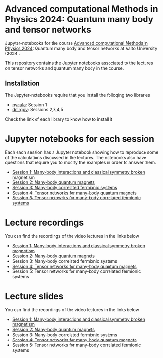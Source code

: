 # Advanced computational Methods in Physics 2024: Quantum many body and tensor networks
Jupyter-notebooks for the course [Advanced computational Methods in Physics 2024](https://mycourses.aalto.fi/course/view.php?id=45218&section=1): Quantum many body and tensor networks at Aalto University (2024).

This repository contains the Jupyter notebooks associated to the lectures on tensor networks and quantum many body in the course.

## Installation
The Jupyter-notebooks require that you install the folloqing two libraries

- [pyqula](https://github.com/joselado/pyqula): Session 1
- [dmrgpy](https://github.com/joselado/dmrgpy): Sessions 2,3,4,5

Check the link of each library to know how to install it

# Jupyter notebooks for each session
Each each session has a Jupyter notebook showing how to reproduce some of the calculations discussed in the lectures. The notebooks also have questions that require you to modify the examples in order to answer them.

- [Session 1: Many-body interactions and classical symmetry broken magnetism](https://github.com/joselado/Advanced_Computational_Methods_Physics_2024/blob/main/jupyter-notebooks/quantum_magnetism.ipynb)
- [Session 2: Many-body quantum magnets](https://github.com/joselado/Advanced_Computational_Methods_Physics_2024/blob/main/jupyter-notebooks/quantum_magnetism.ipynb)
- [Session 3: Many-body correlated fermionic systems](https://github.com/joselado/Advanced_Computational_Methods_Physics_2024/blob/main/jupyter-notebooks/quantum_interacting_fermions.ipynb)
- [Session 4: Tensor networks for many-body quantum magnets](https://github.com/joselado/Advanced_Computational_Methods_Physics_2024/blob/main/jupyter-notebooks/mps_quantum_magnets.ipynb)
- [Session 5: Tensor netowrks for many-body correlated fermionic systems](https://github.com/joselado/Advanced_Computational_Methods_Physics_2024/blob/main/jupyter-notebooks/mps_many_body_fermionic.ipynb)


# Lecture recordings
You can find the recordings of the video lectures in the links below
- [Session 1: Many-body interactions and classical symmetry broken magnetism](https://youtu.be/yzWwW8gNXYE)
- [Session 2: Many-body quantum magnets](https://youtu.be/QI3EhsFmkAs )
- Session 3: Many-body correlated fermionic systems
- [Session 4: Tensor networks for many-body quantum magnets](https://youtu.be/VGZlR3KEIgE)
- Session 5: Tensor networks for many-body correlated fermionic systems


# Lecture slides
You can find the recordings of the video lectures in the links below
- [Session 1: Many-body interactions and classical symmetry broken magnetism](https://github.com/joselado/Advanced_Computational_Methods_Physics_2024/blob/main/slides/classical_magnetism.pdf)
- [Session 2: Many-body quantum magnets](https://github.com/joselado/Advanced_Computational_Methods_Physics_2024/blob/main/slides/quantum_magnetism.pdf)
- Session 3: Many-body correlated fermionic systems
- [Session 4: Tensor networks for many-body quantum magnets](https://github.com/joselado/Advanced_Computational_Methods_Physics_2024/blob/main/slides/mps_spin_chains.pdf)
- Session 5: Tensor networks for many-body correlated fermionic systems
